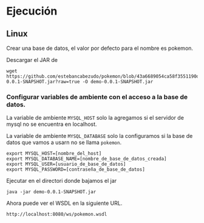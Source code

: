 # Ejecución
## Linux

Crear una base de datos, el valor por defecto para el nombre es pokemon.

Descargar el JAR de 

````
wget https://github.com/estebancabezudo/pokemon/blob/43a6689054ca58f3551190d45f2741b42b7e5fa1/demo-0.0.1-SNAPSHOT.jar?raw=true -O demo-0.0.1-SNAPSHOT.jar

````

### Configurar variables de ambiente con el acceso a la base de datos.

La variable de ambiente `MYSQL_HOST` solo la agregamos si el servidor de mysql no se encuentra en localhost.

La variable de ambiente `MYSQL_DATABASE` solo la configuramos si la base de datos que vamos a usarn no se llama `pokemon`.

````
export MYSQL_HOST=[nombre_del_host]
export MYSQL_DATABASE_NAME=[nombre_de_base_de_datos_creada]
export MYSQL_USER=[usuario_de_base_de_datos]
export MYSQL_PASSWORD=[contraseña_de_base_de_datos]
````

Ejecutar en el directori donde bajamos el jar

````
java -jar demo-0.0.1-SNAPSHOT.jar
````

Ahora puede ver el WSDL en la siguiente URL.

````
http://localhost:8080/ws/pokemon.wsdl
````
